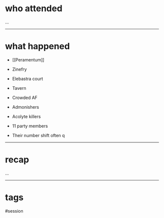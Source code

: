 # who attended

...

---
# what happened

- [[Peramentum]]

- Zinefry

- Elebastra court

- Tavern

- Crowded AF

- Admonishers

- Acolyte killers
- 11 party members
- Their number shift often q

---
# recap

...

---
# tags

#session